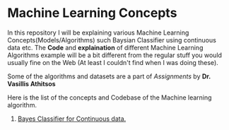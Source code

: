 # Machine Learning Concepts
In this repository I will be explaining various Machine Learning Concepts(Models/Algorithms) such Baysian Classifier using continuous data etc.
The __Code__ and __explaination__ of different Machine Learning Algorithms example will be a bit different from the regular stuff you would usually fine on the Web (At least I couldn't find when I was doing these).

Some of the algorithms and datasets are a part of _Assignments_ by __Dr. Vasillis Athitsos__

Here is the list of the concepts and Codebase of the Machine learning algorithm.
1. [Bayes Classifier for Continuous data.](https://github.com/AkshayShenvi/MachineLearningConcepts/blob/master/Bayes%20Classifier/bayes_classifier.md)
